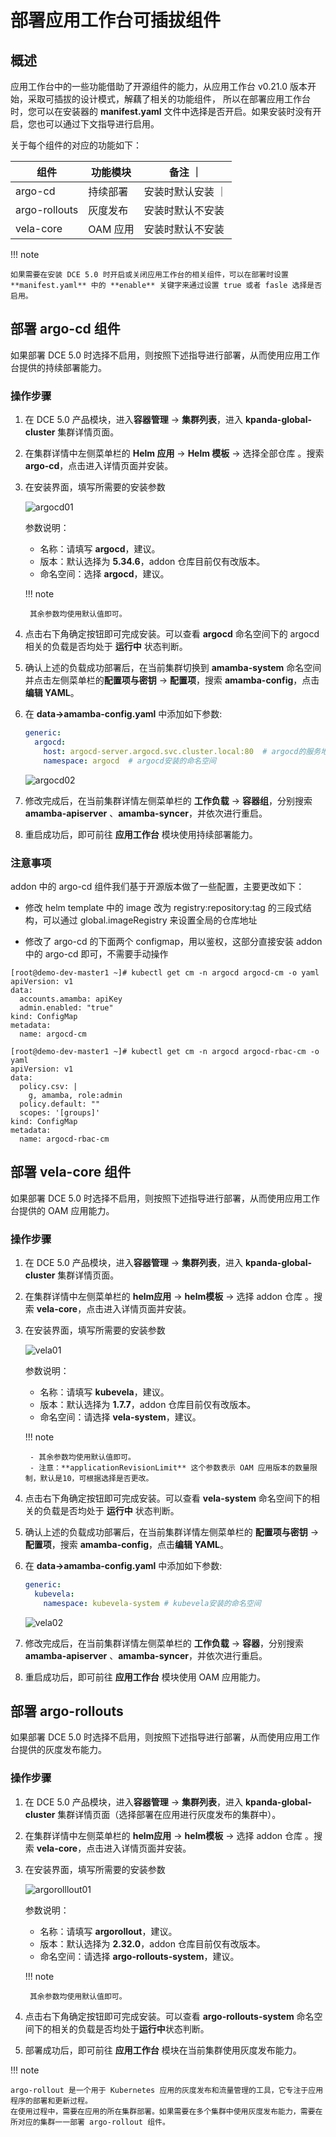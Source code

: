 # 部署应用工作台可插拔组件

## 概述

应用工作台中的一些功能借助了开源组件的能力，从应用工作台 v0.21.0 版本开始，采取可插拔的设计模式，解藕了相关的功能组件，
所以在部署应用工作台时，您可以在安装器的 **manifest.yaml** 文件中选择是否开启。如果安装时没有开启，您也可以通过下文指导进行启用。

关于每个组件的对应的功能如下：

|  组件   | 功能模块  |  备注 ｜
|  ----  | ----  | ---- |
| argo-cd  | 持续部署 | 安装时默认安装 ｜
| argo-rollouts  | 灰度发布 | 安装时默认不安装 |
| vela-core  | OAM 应用 | 安装时默认不安装 |

!!! note

    如果需要在安装 DCE 5.0 时开启或关闭应用工作台的相关组件，可以在部署时设置 **manifest.yaml** 中的 **enable** 关键字来通过设置 true 或者 fasle 选择是否启用。

## 部署 argo-cd 组件

如果部署 DCE 5.0 时选择不启用，则按照下述指导进行部署，从而使用应用工作台提供的持续部署能力。

### 操作步骤

1. 在 DCE 5.0 产品模块，进入**容器管理** -> **集群列表**，进入 **kpanda-global-cluster** 集群详情页面。

2. 在集群详情中左侧菜单栏的 **Helm 应用** -> **Helm 模板** -> 选择全部仓库 。搜索 **argo-cd**，点击进入详情页面并安装。

3. 在安装界面，填写所需要的安装参数

    ![argocd01](images/argocd01.png)

    参数说明：

    - 名称：请填写 **argocd**，建议。
    - 版本：默认选择为 **5.34.6**，addon 仓库目前仅有改版本。
    - 命名空间：选择 **argocd**，建议。

    !!! note

        其余参数均使用默认值即可。

4. 点击右下角确定按钮即可完成安装。可以查看 **argocd** 命名空间下的 argocd 相关的负载是否均处于 **运行中** 状态判断。

5. 确认上述的负载成功部署后，在当前集群切换到 **amamba-system** 命名空间并点击左侧菜单栏的**配置项与密钥** -> **配置项**，搜索 **amamba-config**，点击**编辑 YAML**。

6. 在 **data->amamba-config.yaml** 中添加如下参数:

    ```yaml
    generic:
      argocd:
        host: argocd-server.argocd.svc.cluster.local:80  # argocd的服务地址，格式为：argocd-server的服务名.命名空间.svc.cluster.local:80
        namespace: argocd  # argocd安装的命名空间
    ```

    ![argocd02](images/argocd02.png)

7. 修改完成后，在当前集群详情左侧菜单栏的 **工作负载** -> **容器组**，分别搜索 **amamba-apiserver** 、**amamba-syncer**，并依次进行重启。

8. 重启成功后，即可前往 **应用工作台** 模块使用持续部署能力。

### 注意事项

addon 中的 argo-cd 组件我们基于开源版本做了一些配置，主要更改如下：

- 修改 helm template 中的 image 改为 registry:repository:tag 的三段式结构，可以通过 global.imageRegistry 来设置全局的仓库地址

- 修改了 argo-cd 的下面两个 configmap，用以鉴权，这部分直接安装 addon 中的 argo-cd 即可，不需要手动操作

```shell
[root@demo-dev-master1 ~]# kubectl get cm -n argocd argocd-cm -o yaml
apiVersion: v1
data:
  accounts.amamba: apiKey
  admin.enabled: "true"
kind: ConfigMap
metadata:
  name: argocd-cm

[root@demo-dev-master1 ~]# kubectl get cm -n argocd argocd-rbac-cm -o yaml
apiVersion: v1
data:
  policy.csv: |
    g, amamba, role:admin
  policy.default: ""
  scopes: '[groups]'
kind: ConfigMap
metadata:
  name: argocd-rbac-cm
```

## 部署 vela-core 组件

如果部署 DCE 5.0 时选择不启用，则按照下述指导进行部署，从而使用应用工作台提供的 OAM 应用能力。

### 操作步骤

1. 在 DCE 5.0 产品模块，进入**容器管理** -> **集群列表**，进入 **kpanda-global-cluster** 集群详情页面。

2. 在集群详情中左侧菜单栏的 **helm应用** -> **helm模板** -> 选择 addon 仓库 。搜索 **vela-core**，点击进入详情页面并安装。

3. 在安装界面，填写所需要的安装参数

    ![vela01](images/vela01.png)

    参数说明：

    - 名称：请填写 **kubevela**，建议。
    - 版本：默认选择为 **1.7.7**，addon 仓库目前仅有改版本。
    - 命名空间：请选择 **vela-system**，建议。

    !!! note

        - 其余参数均使用默认值即可。
        - 注意：**applicationRevisionLimit** 这个参数表示 OAM 应用版本的数量限制，默认是10，可根据选择是否更改。

4. 点击右下角确定按钮即可完成安装。可以查看 **vela-system** 命名空间下的相关的负载是否均处于 **运行中** 状态判断。

5. 确认上述的负载成功部署后，在当前集群详情左侧菜单栏的 **配置项与密钥** -> **配置项**，搜索 **amamba-config**，点击**编辑 YAML**。

6. 在 **data->amamba-config.yaml** 中添加如下参数:

    ```yaml
    generic:
      kubevela:
        namespace: kubevela-system # kubevela安装的命名空间
    ```

    ![vela02](images/vela02.png)

7. 修改完成后，在当前集群详情左侧菜单栏的 **工作负载** -> **容器**，分别搜索 **amamba-apiserver** 、**amamba-syncer**，并依次进行重启。

8. 重启成功后，即可前往 **应用工作台** 模块使用 OAM 应用能力。

## 部署 argo-rollouts

如果部署 DCE 5.0 时选择不启用，则按照下述指导进行部署，从而使用应用工作台提供的灰度发布能力。

### 操作步骤

1. 在 DCE 5.0 产品模块，进入**容器管理** -> **集群列表**，进入 **kpanda-global-cluster** 集群详情页面（选择部署在应用进行灰度发布的集群中）。

2. 在集群详情中左侧菜单栏的 **helm应用** -> **helm模板** -> 选择 addon 仓库 。搜索 **vela-core**，点击进入详情页面并安装。

3. 在安装界面，填写所需要的安装参数

    ![argorolllout01](images/argorollout01.png)

    参数说明：

    - 名称：请填写 **argorollout**，建议。
    - 版本：默认选择为 **2.32.0**，addon 仓库目前仅有改版本。
    - 命名空间：请选择 **argo-rollouts-system**，建议。

    !!! note

        其余参数均使用默认值即可。

4. 点击右下角确定按钮即可完成安装。可以查看 **argo-rollouts-system** 命名空间下的相关的负载是否均处于**运行中**状态判断。

5. 部署成功后，即可前往 **应用工作台** 模块在当前集群使用灰度发布能力。

!!! note

    argo-rollout 是一个用于 Kubernetes 应用的灰度发布和流量管理的工具，它专注于应用程序的部署和更新过程。
    在使用过程中，需要在应用的所在集群部署。如果需要在多个集群中使用灰度发布能力，需要在所对应的集群一一部署 argo-rollout 组件。
